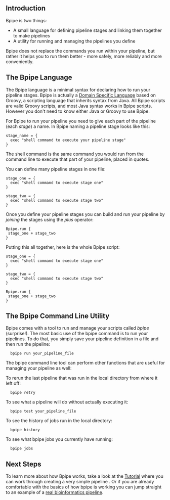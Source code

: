 ## Introduction ##

Bpipe is two things:

  * A small language for defining pipeline stages and linking them together to make pipelines
  * A utility for running and managing the pipelines you define

Bpipe does not replace the commands you run within your pipeline, but rather it helps you to run them better - more safely, more reliably and more conveniently.

## The Bpipe Language ##

The Bpipe language is a minimal syntax for declaring how to run your pipeline stages.  Bpipe is actually a [Domain Specific Language](http://en.wikipedia.org/wiki/Domain-specific_language) based on Groovy, a scripting language that inherits syntax from Java.  All Bpipe scripts are valid Groovy scripts, and most Java syntax works in Bpipe scripts.  However you don't need to know either Java or Groovy to use Bpipe.

For Bpipe to run your pipeline you need to give each part of the pipeline (each _stage_) a name.  In Bpipe naming a pipeline stage looks like this:
```
stage_name = {
  exec "shell command to execute your pipeline stage"
}
```
The shell command is the same command you would run from the command line to execute that part of your pipeline, placed in quotes.

You can define many pipeline stages in one file:
```
stage_one = {
  exec "shell command to execute stage one"
}

stage_two = {
  exec "shell command to execute stage two"
}
```

Once you define your pipeline stages you can build and run your pipeline by _joining_ the stages using the _plus_ operator:
```
Bpipe.run {
 stage_one + stage_two
}
```
Putting this all together, here is the whole Bpipe script:
```
stage_one = {
  exec "shell command to execute stage one"
}

stage_two = {
  exec "shell command to execute stage two"
}

Bpipe.run {
 stage_one + stage_two
}
```

## The Bpipe Command Line Utility ##
Bpipe comes with a tool to run and manage your scripts called _bpipe_ (surprise!).  The most basic use of the bpipe command is to run your pipelines.   To do that, you simply save your pipeline definition in a file and then run the pipeline:
```
  bpipe run your_pipeline_file
```

The bpipe command line tool can perform other functions that are useful for managing your pipeline as well:

To rerun the last pipeline that was run in the local directory from where it left off:
```
  bpipe retry
```

To see what a pipeline will do without actually executing it:
```
  bpipe test your_pipeline_file
```

To see the history of jobs run in the local directory:
```
  bpipe history
```

To see what bpipe jobs you currently have running:
```
  bpipe jobs
```

## Next Steps ##
To learn more about how Bpipe works, take a look at the [Tutorial](GettingStarted.md) where you can work through creating a very simple pipeline .  Or if you are already comfortable with the basics of how bpipe is working you can jump straight to an example of a [real bioinformatics pipeline](RealPipelineTutorial.md).
